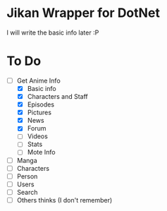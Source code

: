 # Jikan Wrapper for DotNet

I will write the basic info later :P


# To Do

- [ ] Get Anime Info
	- [x] Basic info
	- [x] Characters and Staff
	- [x] Episodes
	- [x] Pictures
	- [x] News
	- [x] Forum
	- [ ] Videos 
	- [ ] Stats
	- [ ] Mote Info
- [ ] Manga
- [ ] Characters
- [ ] Person
- [ ] Users
- [ ] Search
- [ ] Others thinks (I don't remember)
